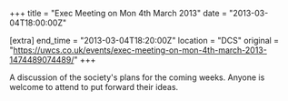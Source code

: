 +++
title = "Exec Meeting on Mon 4th March 2013"
date = "2013-03-04T18:00:00Z"

[extra]
end_time = "2013-03-04T18:20:00Z"
location = "DCS"
original = "https://uwcs.co.uk/events/exec-meeting-on-mon-4th-march-2013-1474489074489/"
+++

A discussion of the society's plans for the coming weeks. Anyone is welcome to attend to put forward their ideas.

